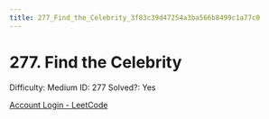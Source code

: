 ```yaml
---
title: 277_Find_the_Celebrity_3f83c39d47254a3ba566b8499c1a77c0
---
```


# 277. Find the Celebrity

Difficulty: Medium
ID: 277
Solved?: Yes

[Account Login - LeetCode](https://leetcode.com/problems/find-the-celebrity)